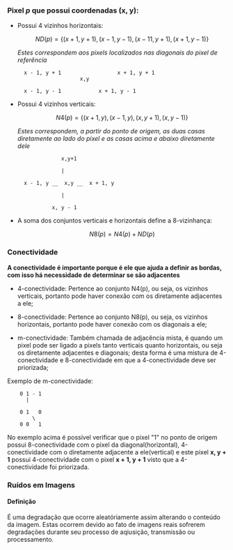 ### Pixel *p* que possui coordenadas (x, y):

- Possui 4 vizinhos horizontais:

  $$ND(p) = \{(x + 1, y + 1), (x - 1, y - 1), (x -1 1, y + 1), (x + 1, y - 1)\}$$
  
  
  *Estes correspondem aos pixels localizados nas diagonais do pixel de referência*
  

  			
  		x - 1, y + 1                  x + 1, y + 1
  			              x,y
  
        x - 1, y - 1			x + 1, y - 1

- Possui 4 vizinhos verticais:

  $$N4(p) = \{(x + 1, y), (x - 1, y), (x, y + 1), (x, y - 1)\}$$
  
  *Estes correspondem, a partir do ponto de origem, as duas casas diretamente ao lado do pixel e as casas acima e abaixo diretamente dele*
  
		            x,y+1

  			        |	

  		x - 1, y __  x,y __  x + 1, y
  			       
  			        |   

  			     x, y - 1
  

- A soma dos conjuntos verticais e horizontais define a 8-vizinhança:

  $$N8(p) = N4(p) + ND(p)$$




### Conectividade

**A conectividade é importante porque é ele que ajuda a definir as bordas, com isso há necessidade de determinar se são adjacentes**

* 4-conectividade: Pertence ao conjunto N4(p), ou seja, os vizinhos verticais, portanto pode haver conexão com os diretamente adjacentes a ele;

* 8-conectividade: Pertence ao conjunto N8(p), ou seja, os vizinhos horizontais,
portanto pode haver conexão com os diagonais a ele;

* m-conectividade: Também chamada de adjacência mista, é quando um pixel pode ser ligado a pixels tanto verticais quanto horizontais, ou seja os diretamente adjacentes e diagonais; desta forma é uma mistura de 4-conectividade e 8-conectividade em que a 4-conectividade deve ser priorizada;

Exemplo de m-conectividade:


		0 1 - 1
		  |
		
		0 1   0
		    \
		0 0   1 





No exemplo acima é possível verificar que o pixel "1" no ponto de origem possui 8-conectividade com o pixel da diagonal(horizontal), 4-conectividade com o diretamente adjacente a ele(vertical) e este pixel **x, y + 1** possui 4-conectividade com o pixel **x + 1, y + 1** visto que a 4-conectividade foi priorizada.


### Ruídos em Imagens

#### Definição

É uma degradação que ocorre aleatóriamente assim alterando o conteúdo da imagem.
Estas ocorrem devido ao fato de imagens reais sofrerem degradações durante seu processo de aqiusição, transmissão ou processamento. 
